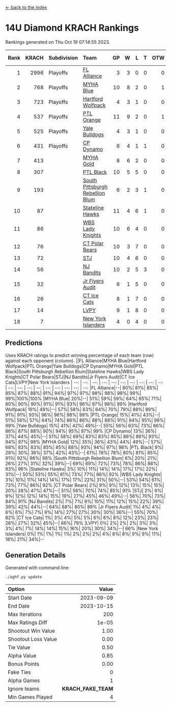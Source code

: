 [<- back to the index](readme.md)
# 14U Diamond KRACH Rankings
Rankings generated on Thu Oct 19 07:14:55 2023.

Rank|KRACH|Subdivision|Team|GP|W|L|T|OTW|OTL|SoS|Exp Wins|Win Diff
---:|---:|:---|:---|---:|---:|---:|---:|---:|---:|---:|---:|---:
1|2996|Playoffs|[FL Alliance](https://gamesheetstats.com/seasons/3663/teams/156905/schedule)|3|3|0|0|0|0|121|3.8|-0.0
2|768|Playoffs|[MYHA Blue](https://gamesheetstats.com/seasons/3663/teams/140816/schedule)|10|8|2|0|1|0|221|8.8|-0.0
3|723|Playoffs|[Hartford Wolfpack](https://gamesheetstats.com/seasons/3663/teams/140814/schedule)|4|3|1|0|0|1|274|3.8|-0.0
4|537|Playoffs|[PTL Orange](https://gamesheetstats.com/seasons/3663/teams/140821/schedule)|11|9|2|0|1|0|152|9.9|0.0
5|525|Playoffs|[Yale Bulldogs](https://gamesheetstats.com/seasons/3663/teams/156906/schedule)|4|3|1|0|0|0|214|3.9|0.0
6|431|Playoffs|[CP Dynamo](https://gamesheetstats.com/seasons/3663/teams/140823/schedule)|6|4|1|1|0|0|200|5.3|-0.0
7|413||[MYHA Gold](https://gamesheetstats.com/seasons/3663/teams/140824/schedule)|8|6|2|0|0|0|202|6.9|0.0
8|307||[PTL Black](https://gamesheetstats.com/seasons/3663/teams/140815/schedule)|10|5|5|0|0|0|707|5.8|-0.0
9|193||[South Pittsburgh Rebellion Blum](https://gamesheetstats.com/seasons/3663/teams/140812/schedule)|6|2|3|1|0|0|405|3.3|-0.0
10|87||[Stateline Hawks](https://gamesheetstats.com/seasons/3663/teams/140813/schedule)|11|4|6|1|0|0|275|5.4|0.0
11|86||[WBS Lady Knights](https://gamesheetstats.com/seasons/3663/teams/140825/schedule)|10|6|4|0|0|0|339|6.9|0.0
12|76||[CT Polar Bears](https://gamesheetstats.com/seasons/3663/teams/140818/schedule)|10|3|7|0|0|0|511|3.8|-0.0
13|72||[STJ](https://gamesheetstats.com/seasons/3663/teams/140822/schedule)|10|4|6|0|0|0|228|4.9|0.0
14|56||[NJ Bandits](https://gamesheetstats.com/seasons/3663/teams/140811/schedule)|10|2|5|3|0|0|134|4.4|0.0
15|32||[Jr Flyers Audit](https://gamesheetstats.com/seasons/3663/teams/140819/schedule)|6|1|5|0|0|0|289|1.9|0.0
16|26||[CT Ice Cats](https://gamesheetstats.com/seasons/3663/teams/140826/schedule)|8|1|7|0|0|1|297|1.9|0.0
17|14||[LVPY](https://gamesheetstats.com/seasons/3663/teams/140820/schedule)|9|1|8|0|0|0|196|1.9|0.0
18|7||[New York Islanders](https://gamesheetstats.com/seasons/3663/teams/140832/schedule)|4|0|4|0|0|0|123|0.9|0.0

## Predictions
Uses KRACH ratings to predict winning percentage of each team (row) against each opponent (column).
||FL Alliance|MYHA Blue|Hartford Wolfpack|PTL Orange|Yale Bulldogs|CP Dynamo|MYHA Gold|PTL Black|South Pittsburgh Rebellion Blum|Stateline Hawks|WBS Lady Knights|CT Polar Bears|STJ|NJ Bandits|Jr Flyers Audit|CT Ice Cats|LVPY|New York Islanders
| --: | --: | --: | --: | --: | --: | --: | --: | --: | --: | --: | --: | --: | --: | --: | --: | --: | --: | --: 
|FL Alliance|--| 80%| 81%| 85%| 85%| 87%| 88%| 91%| 94%| 97%| 97%| 98%| 98%| 98%| 99%| 99%|100%|100%
|MYHA Blue| 20%|--| 51%| 59%| 59%| 64%| 65%| 71%| 80%| 90%| 90%| 91%| 91%| 93%| 96%| 97%| 98%| 99%
|Hartford Wolfpack| 19%| 49%|--| 57%| 58%| 63%| 64%| 70%| 79%| 89%| 89%| 91%| 91%| 93%| 96%| 96%| 98%| 99%
|PTL Orange| 15%| 41%| 43%|--| 51%| 56%| 57%| 64%| 74%| 86%| 86%| 88%| 88%| 91%| 94%| 95%| 98%| 99%
|Yale Bulldogs| 15%| 41%| 42%| 49%|--| 55%| 56%| 63%| 73%| 86%| 86%| 87%| 88%| 90%| 94%| 95%| 97%| 99%
|CP Dynamo| 13%| 36%| 37%| 44%| 45%|--| 51%| 58%| 69%| 83%| 83%| 85%| 86%| 89%| 93%| 94%| 97%| 98%
|MYHA Gold| 12%| 35%| 36%| 43%| 44%| 49%|--| 57%| 68%| 83%| 83%| 85%| 85%| 88%| 93%| 94%| 97%| 98%
|PTL Black|  9%| 29%| 30%| 36%| 37%| 42%| 43%|--| 61%| 78%| 78%| 80%| 81%| 85%| 91%| 92%| 96%| 98%
|South Pittsburgh Rebellion Blum|  6%| 20%| 21%| 26%| 27%| 31%| 32%| 39%|--| 69%| 69%| 72%| 73%| 78%| 86%| 88%| 93%| 96%
|Stateline Hawks|  3%| 10%| 11%| 14%| 14%| 17%| 17%| 22%| 31%|--| 50%| 53%| 55%| 61%| 73%| 77%| 86%| 92%
|WBS Lady Knights|  3%| 10%| 11%| 14%| 14%| 17%| 17%| 22%| 31%| 50%|--| 53%| 54%| 61%| 73%| 77%| 86%| 92%
|CT Polar Bears|  2%|  9%|  9%| 12%| 13%| 15%| 15%| 20%| 28%| 47%| 47%|--| 51%| 58%| 70%| 74%| 85%| 91%
|STJ|  2%|  9%|  9%| 12%| 12%| 14%| 15%| 19%| 27%| 45%| 46%| 49%|--| 56%| 70%| 73%| 84%| 91%
|NJ Bandits|  2%|  7%|  7%|  9%| 10%| 11%| 12%| 15%| 22%| 39%| 39%| 42%| 44%|--| 64%| 68%| 80%| 89%
|Jr Flyers Audit|  1%|  4%|  4%|  6%|  6%|  7%|  7%|  9%| 14%| 27%| 27%| 30%| 30%| 36%|--| 55%| 70%| 82%
|CT Ice Cats|  1%|  3%|  4%|  5%|  5%|  6%|  6%|  8%| 12%| 23%| 23%| 26%| 27%| 32%| 45%|--| 66%| 79%
|LVPY|  0%|  2%|  2%|  2%|  3%|  3%|  3%|  4%|  7%| 14%| 14%| 15%| 16%| 20%| 30%| 34%|--| 66%
|New York Islanders|  0%|  1%|  1%|  1%|  1%|  2%|  2%|  2%|  4%|  8%|  8%|  9%|  9%| 11%| 18%| 21%| 34%|--

## Generation Details

Generated with command line:
```
./aghf.py update
```

| Option | Value |
| :----- | ----: |
| Start Date | 2023-09-09 |
| End Date | 2023-10-15 |
| Max Iterations | 200 |
| Max Ratings Diff | 1e-05 |
| Shootout Win Value | 1.00 |
| Shootout Loss Value | 0.00 |
| Tie Value | 0.50 |
| Alpha Value | 0.85 |
| Bonus Points | 0.00 |
| Fake Ties | 0 |
| Alpha Games | 1 |
| Ignore teams | __KRACH_FAKE_TEAM__ |
| Min Games Played | 4 |

